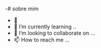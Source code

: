 -# sobre mim
- 👀
- 🌱 I’m currently learning ..
- 💞️ I’m looking to collaborate on ...
- 📫 How to reach me ...

<!---
AdrianaSilva123/AdrianaSilva123 is a ✨ special ✨ repository because its `README.md` (this file) appears on your GitHub profile.
You can click the Preview link to take a look at your changes.
--->
